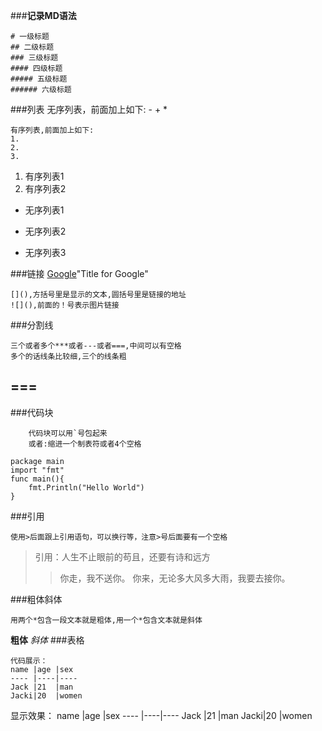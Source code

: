 ###**记录MD语法**

```
# 一级标题
## 二级标题
### 三级标题
#### 四级标题
##### 五级标题
###### 六级标题
```
###列表
	无序列表，前面加上如下:
	-
	+
	*

	有序列表,前面加上如下:
	1.
	2.
	3.
1.	有序列表1
2.	有序列表2

*	无序列表1
-	无序列表2
+	无序列表3

###链接
[Google](http://www.google.com.tw)"Title for Google"
```
[](),方括号里是显示的文本,圆括号里是链接的地址
![](),前面的！号表示图片链接
```

###分割线

	三个或者多个***或者---或者===,中间可以有空格
	多个的话线条比较细,三个的线条粗
===
------
###代码块
```
	代码块可以用`号包起来
	或者:缩进一个制表符或者4个空格
```
	package main
	import "fmt"
	func main(){
		fmt.Println("Hello World")
	}
###引用
```
使用>后面跟上引用语句，可以换行等，注意>号后面要有一个空格
```
> 引用：人生不止眼前的苟且，还要有诗和远方
>> 你走，我不送你。
	你来，无论多大风多大雨，我要去接你。

###粗体斜体
```
用两个*包含一段文本就是粗体,用一个*包含文本就是斜体
```
**粗体**
*斜体*
###表格
```
代码展示：
name |age |sex
---- |----|----
Jack |21  |man
Jacki|20  |women
```
显示效果：
name |age |sex
---- |----|----
Jack |21  |man
Jacki|20  |women